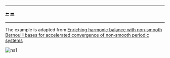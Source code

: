 ***
[⬅️](../038/README.md "Previous example")
[➡️](../040/README.md "Next example")
***

The example is adapted from [Enriching harmonic balance with non‐smooth Bernoulli bases for accelerated convergence of non‐smooth periodic systems](https://doi.org/10.1016/j.taml.2024.100562)

![ns1](ns1.png "Example NS1")
